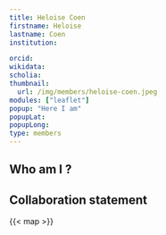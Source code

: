 ```yaml
---
title: Heloise Coen
firstname: Heloise
lastname: Coen
institution: 

orcid: 
wikidata: 
scholia: 
thumbnail:
  url: /img/members/heloise-coen.jpeg
modules: ["leaflet"]
popup: "Here I am"
popupLat: 
popupLong: 
type: members
---
```


## Who am I ?

## Collaboration statement

{{< map >}}
